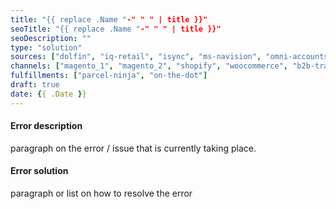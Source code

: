 ```yaml
---
title: "{{ replace .Name "-" " " | title }}"
seoTitle: "{{ replace .Name "-" " " | title }}"
seoDescription: ""
type: "solution"
sources: ["dolfin", "iq-retail", "isync", "ms-navision", "omni-accounts", "pastel-partner", "sage-50cloud-pastel-xpress", "sage-200-evolution", "sage-300cloud", "sage-business-cloud-financials", "sage-evolution", "sage-one", "sage-pastel-evolution", "sap", "syspro" ]
channels: ["magento_1", "magento_2", "shopify", "woocommerce", "b2b-trade-store", "takealot"]
fulfillments: ["parcel-ninja", "on-the-dot"]
draft: true
date: {{ .Date }}
---
```


#### Error description
paragraph on the error / issue that is currently taking place.

#### Error solution
paragraph or list on how to resolve the error